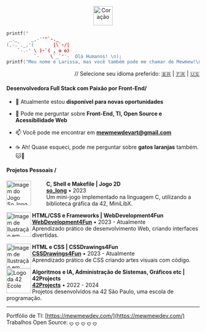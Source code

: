 
<p align="center">
  <img src="https://github.com/user-attachments/assets/a278433e-c404-4f99-a69a-c49de601ea80" alt="Coração" style="width: 50px;">
</p>

```C
printf("
 _._     _,-'""`-._
(,-.`._,'(       |\`-/|
    `-.-' \ )-`( , o o)
          `-    \`_`"'-  Olá Humanos! \n);
printf("Meu nome é Larissa, mas você também pode me chamar de Mewmew!\n");
```

<p align="right">
 // Selecione seu idioma preferido: <a href="https://github.com/mewmewdevart/mewmewdevart/blob/main/README_ptBR.md">🇧🇷</a> | <a href="https://github.com/mewmewdevart/mewmewdevart/blob/main/README_FR.md">🇫🇷</a> | <a href="https://github.com/mewmewdevart/mewmewdevart/blob/main/README.md">🇺🇸</a>
</p>

#### Desenvolvedora Full Stack com Paixão por Front-End/

- 🔭 Atualmente estou **disponível para novas oportunidades**

- 💬 Pode me perguntar sobre **Front-End, TI, Open Source e Acessibilidade Web**

- 📫 Você pode me encontrar em **mewmewdevart@gmail.com**

- ☕ Ah! Quase esqueci, pode me perguntar sobre **gatos laranjas** também. 🐱🧡


#### Projetos Pessoais /

[<img align="left"  width="64px" style="margin-right: 40px" alt="Imagem do Jogo So_long" src="https://user-images.githubusercontent.com/50052600/224555283-9b0d1dea-97f7-4f58-80fc-600bec04f4d5.gif"/>](https://github.com/mewmewdevart/so_long)

**C, Shell e Makefile | Jogo 2D** \
[**so_long**](https://github.com/mewmewdevart/so_long) • 2023 </br> Um mini-jogo implementado na linguagem C, utilizando a biblioteca gráfica da 42, MiniLibX.


[<img align="left"  width="64px"  alt="Imagem de Ilustração em CSS" src="https://github.com/user-attachments/assets/fefb9c7c-90e6-4c9b-acc4-942d1de1406e"/>](https://mewmewdevart.github.io/WebDevelopment4Fun/)

**HTML/CSS e Frameworks | WebDevelopment4Fun** \
[**WebDevelopment4Fun**](https://mewmewdevart.github.io/WebDevelopment4Fun/) • 2023 - Atualmente </br> Aprendizado prático de desenvolvimento Web, criando interfaces divertidas.


[<img align="left"  width="64px"  alt="Imagem de Ilustração em CSS" src="https://github.com/user-attachments/assets/19e041d3-3d95-40af-9ef8-696025abef47"/>](https://github.com/mewmewdevart/CSSDrawings4Fun)

**HTML e CSS | CSSDrawings4Fun** \
[**CSSDrawings4Fun**](https://github.com/mewmewdevart/CSSDrawings4Fun) • 2023 - Atualmente </br> Aprendizado prático de CSS criando artes visuais com código.


[<img align="left" width="64px"  alt="Logo da 42 Ecole" src="https://github.com/user-attachments/assets/a0e2d4fb-9b5f-4342-9799-78ca6aecff27"/>](https://github.com/mewmewdevart/42Projects)

**Algoritmos e IA, Administração de Sistemas, Gráficos etc | 42Projects** \
[**42Projects**](https://github.com/mewmewdevart/42Projects) • 2022 - 2024 </br> Projetos desenvolvidos na 42 São Paulo, uma escola de programação.

----

Portfólio de TI: [https://mewmewdev.com/](https://mewmewdev.com/)  Trabalhos Open Source: <sub> ♡ ♡ ♡ ♡ ♡</sub>
